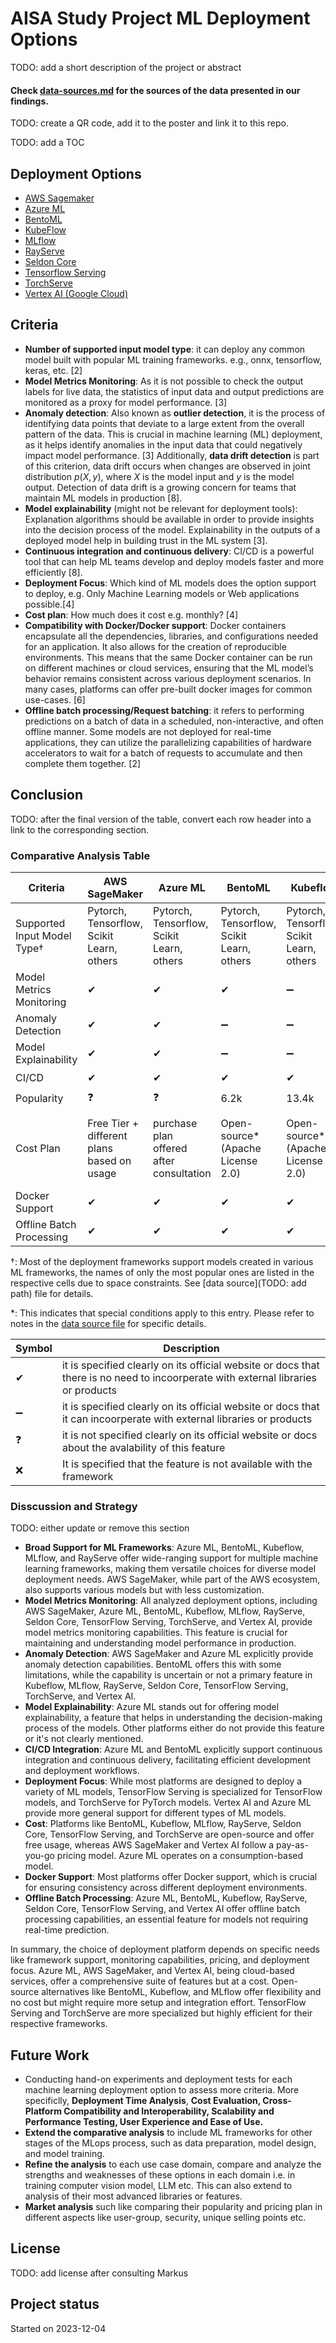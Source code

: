 # AISA Study Project ML Deployment Options

TODO: add a short description of the project or abstract

#### Check [data-sources.md](./data-sources.md) for the sources of the data presented in our findings.

TODO: create a QR code, add it to the poster and link it to this repo.

TODO: add a TOC

## Deployment Options

* [AWS Sagemaker](https://aws.amazon.com/sagemaker/)
* [Azure ML](https://learn.microsoft.com/en-us/azure/machine-learning/tutorial-deploy-model?view=azureml-api-2)
* [BentoML](https://docs.bentoml.com/en/latest/)
* [KubeFlow](https://www.kubeflow.org/)
* [MLflow](https://mlflow.org/)
* [RayServe](https://docs.ray.io/en/latest/serve/index.html)
* [Seldon Core](https://www.seldon.io/solutions/core-plus)
* [Tensorflow Serving](https://www.tensorflow.org/tfx/guide/serving)
* [TorchServe](https://pytorch.org/serve/)
* [Vertex AI (Google Cloud)](https://cloud.google.com/vertex-ai/docs)

## Criteria

* **Number of supported input model type**: it can deploy any common model built with popular ML training frameworks. e.g., onnx, tensorflow, keras, etc. [2]
* **Model Metrics Monitoring**: As it is not possible to check the output labels for live data, the statistics of input data and output predictions are monitored as a proxy for model performance. [3]
* **Anomaly detection**: Also known as **outlier detection**, it is the process of identifying data points that deviate to a large extent from the overall pattern of the data. This is crucial in machine learning (ML) deployment, as it helps identify anomalies in the input data that could negatively impact model performance. [3] Additionally, **data drift detection** is part of this criterion, data drift occurs when changes are observed in joint distribution $p(X, y)$, where $X$ is the model input and $y$ is the model output. Detection of data drift is a growing concern for teams that maintain ML models in production [8].
* **Model explainability** (might not be relevant for deployment tools): Explanation algorithms should be available in order to provide insights into the decision process of the model. Explainability in the outputs of a deployed model help in building trust in the ML system [3].
* **Continuous integration and continuous delivery**: CI/CD is a powerful tool that can help ML teams develop and deploy models faster and more efficiently [8].
* **Deployment Focus**: Which kind of ML models does the option support to deploy, e.g. Only Machine Learning models or Web applications possible.[4]
* **Cost plan**: How much does it cost e.g. monthly? [4]
* **Compatibility with Docker/Docker support**: Docker containers encapsulate all the dependencies, libraries, and configurations needed for an application. It also allows for the creation of reproducible environments. This means that the same Docker container can be run on different machines or cloud services, ensuring that the ML model’s behavior remains consistent across various deployment scenarios. In many cases, platforms can offer pre-built docker images for common use-cases. [6]
* **Offline batch processing/Request batching**: it refers to performing predictions on a batch of data in a scheduled, non-interactive, and often offline manner. Some models are not deployed for real-time applications, they can utilize the parallelizing capabilities of hardware accelerators to wait for a batch of requests to accumulate and then complete them together. [2]

## Conclusion

TODO: after the final version of the table, convert each row header into a link to the corresponding section.

### Comparative Analysis Table

| Criteria                     | AWS SageMaker                                         | Azure ML                                              | BentoML                                               | Kubeflow                                              | MLflow                                                | RayServe                                              | Seldon Core                                           | TensorFlow Serving                             | TorchServe                                     |
| ---------------------------- | ----------------------------------------------------- | ----------------------------------------------------- | ----------------------------------------------------- | ----------------------------------------------------- | ----------------------------------------------------- | ----------------------------------------------------- | ----------------------------------------------------- | ---------------------------------------------- | ---------------------------------------------- |
| Supported Input Model Type† | Pytorch, <br />Tensorflow, <br />Scikit Learn, others | Pytorch, <br />Tensorflow, <br />Scikit Learn, others | Pytorch, <br />Tensorflow, <br />Scikit Learn, others | Pytorch, <br />Tensorflow, <br />Scikit Learn, others | Pytorch, <br />Tensorflow, <br />Scikit Learn, others | Pytorch, <br />Tensorflow, <br />Scikit Learn, others | Pytorch, <br />Tensorflow, <br />Scikit Learn, others | only <br />TensorFlow models                   | only Pytorch models                            |
| Model Metrics Monitoring     | ✔                                                    | ✔                                                    | ✔                                                    | ➖                                                    | ✔                                                    | ✔                                                    | ✔                                                    | ✔                                             | ✔                                             |
| Anomaly Detection            | ✔                                                    | ✔                                                    | ➖                                                    | ➖                                                    | ➖                                                    | ❓                                                    | ✔                                                    | ❓                                             | ❓                                             |
| Model Explainability         | ✔                                                    | ✔                                                    | ➖                                                    | ➖                                                    | ➖                                                    | ➖                                                    | ✔                                                    | ❓                                             | ➖                                             |
| CI/CD                        | ✔                                                    | ✔                                                    | ✔                                                    | ✔                                                    | ➖                                                    | ❓                                                    | ➖                                                    | ✔                                             | ❓                                             |
| Popularity                   | ❓                                                    | ❓                                                    | 6.2k                                                  | 13.4k                                                 | 16.3k                                                 | 29.6k                                                 | 4.1k                                                  | 6k                                             | 3.8k                                           |
| Cost Plan                    | Free Tier + <br />different plans based on usage      | purchase plan <br />offered after consultation        | Open-source* <br />(Apache License 2.0)               | Open-source* <br />(Apache License 2.0)              | Open-source <br />(Apache License 2.0)               | Open-source <br />(Apache License 2.0)               | Open-source* <br />(Business Source License 1.1)      | Open-source <br />(Apache License Version 2.0) | Open-source <br />(Apache License Version 2.0) |
| Docker Support               | ✔                                                    | ✔                                                    | ✔                                                    | ✔                                                    | ✔                                                    | ✔                                                    | ✔                                                    | ✔                                             | ✔                                             |
| Offline Batch Processing     | ✔                                                    | ✔                                                    | ✔                                                    | ✔                                                    | ❌                                                    | ✔                                                    | ✔                                                    | ✔                                             | ✔                                             |

†: Most of the deployment frameworks support models created in various ML frameworks, the names of only the most popular ones are listed in the respective cells due to space constraints. See [data source](TODO: add path) file for details.

*: This indicates that special conditions apply to this entry. Please refer to notes in the [data source file](./data-sources.md) for specific details.

| **Symbol** | **Description**                                                                                                             |
| ---------------- | --------------------------------------------------------------------------------------------------------------------------------- |
| ✔               | it is specified clearly on its official website or docs that there is no need to incoorperate with external libraries or products |
| ➖               | it is specified clearly on its official website or docs that it can incoorperate with external libraries or products              |
| ❓               | it is not specified clearly on its official website or docs about the avalability of this feature                                 |
| ❌               | It is specified that the feature is not available with the framework                                                              |

### Disscussion and Strategy

TODO: either update or remove this section

* **Broad Support for ML Frameworks**: Azure ML, BentoML, Kubeflow, MLflow, and RayServe offer wide-ranging support for multiple machine learning frameworks, making them versatile choices for diverse model deployment needs. AWS SageMaker, while part of the AWS ecosystem, also supports various models but with less customization.
* **Model Metrics Monitoring**: All analyzed deployment options, including AWS SageMaker, Azure ML, BentoML, Kubeflow, MLflow, RayServe, Seldon Core, TensorFlow Serving, TorchServe, and Vertex AI, provide model metrics monitoring capabilities. This feature is crucial for maintaining and understanding model performance in production.
* **Anomaly Detection**: AWS SageMaker and Azure ML explicitly provide anomaly detection capabilities. BentoML offers this with some limitations, while the capability is uncertain or not a primary feature in Kubeflow, MLflow, RayServe, Seldon Core, TensorFlow Serving, TorchServe, and Vertex AI.
* **Model Explainability**: Azure ML stands out for offering model explainability, a feature that helps in understanding the decision-making process of the models. Other platforms either do not provide this feature or it's not clearly mentioned.
* **CI/CD Integration**: Azure ML and BentoML explicitly support continuous integration and continuous delivery, facilitating efficient development and deployment workflows.
* **Deployment Focus**: While most platforms are designed to deploy a variety of ML models, TensorFlow Serving is specialized for TensorFlow models, and TorchServe for PyTorch models. Vertex AI and Azure ML provide more general support for different types of ML models.
* **Cost**: Platforms like BentoML, Kubeflow, MLflow, RayServe, Seldon Core, TensorFlow Serving, and TorchServe are open-source and offer free usage, whereas AWS SageMaker and Vertex AI follow a pay-as-you-go pricing model. Azure ML operates on a consumption-based model.
* **Docker Support**: Most platforms offer Docker support, which is crucial for ensuring consistency across different deployment environments.
* **Offline Batch Processing**: Azure ML, BentoML, Kubeflow, RayServe, Seldon Core, TensorFlow Serving, and Vertex AI offer offline batch processing capabilities, an essential feature for models not requiring real-time prediction.

In summary, the choice of deployment platform depends on specific needs like framework support, monitoring capabilities, pricing, and deployment focus. Azure ML, AWS SageMaker, and Vertex AI, being cloud-based services, offer a comprehensive suite of features but at a cost. Open-source alternatives like BentoML, Kubeflow, and MLflow offer flexibility and no cost but might require more setup and integration effort. TensorFlow Serving and TorchServe are more specialized but highly efficient for their respective frameworks.

## Future Work

* Conducting hand-on experiments and deployment tests for each machine learning deployment option to assess more criteria. More specificlly, **Deployment Time Analysis**, **Cost Evaluation, **Cross-Platform Compatibility and Interoperability, **Scalability and Performance Testing, **User Experience and Ease of Use.********
* **Extend the comparative analysis** to include ML frameworks for other stages of the MLops process, such as data preparation, model design, and model training.
* **Refine the analysis** to each use case domain, compare and analyze the strengths and weaknesses of these options in each domain i.e. in training computer vision model, LLM etc. This can also extend to analysis of their most advanced libraries or features.
* **Market analysis** such like comparing their popularity and pricing plan in different aspects like user-group, security, unique selling points etc.

## License

TODO: add license after consulting Markus

## Project status

Started on 2023-12-04

